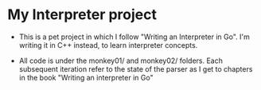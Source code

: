 # My Interpreter project

* This is a pet project in which I follow "Writing an Interpreter in Go".
I'm writing it in C++ instead, to learn interpreter concepts.

* All code is under the monkey01/ and monkey02/ folders.
Each subsequent iteration refer to the state of the parser as I get to chapters
in the book "Writing an interpreter in Go"
